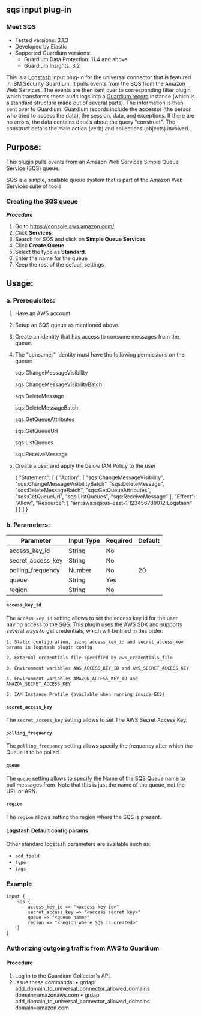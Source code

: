 ## sqs input plug-in
### Meet SQS
* Tested versions: 3.1.3
* Developed by Elastic
* Supported Guardium versions:
    * Guardium Data Protection: 11.4 and above
    * Guardium Insights: 3.2

This is a [Logstash](https://github.com/elastic/logstash) input plug-in for the universal connector that is featured in IBM Security Guardium. It pulls events from the SQS from the Amazon Web Services. The events are then sent over to corresponding filter plugin which transforms these audit logs into a [Guardium record](https://github.com/IBM/universal-connectors/blob/main/common/src/main/java/com/ibm/guardium/universalconnector/commons/structures/Record.java)  instance (which is a standard structure made out of several parts). The information is then sent over to Guardium. Guardium records include the accessor (the person who tried to access the data), the session, data, and exceptions. If there are no errors, the data contains details about the query "construct". The construct details the main action (verb) and collections (objects) involved.


## Purpose:

This plugin pulls events from an Amazon Web Services Simple Queue Service (SQS) queue.

SQS is a simple, scalable queue system that is part of the Amazon Web Services suite of tools.

### Creating the SQS queue
**_Procedure_**
1. Go to https://console.aws.amazon.com/
2. Click **Services**
3. Search for SQS and click on **Simple Queue Services**
4. Click **Create Queue**.
5. Select the type as **Standard**.
6. Enter the name for the queue
7. Keep the rest of the default settings


## Usage:

### a. Prerequisites:

1. Have an AWS account

2. Setup an SQS queue as mentioned above.

3. Create an identity that has access to consume messages from the queue.

4. The "consumer" identity must have the following permissions on the queue:

   sqs:ChangeMessageVisibility

   sqs:ChangeMessageVisibilityBatch

   sqs:DeleteMessage

   sqs:DeleteMessageBatch

   sqs:GetQueueAttributes

   sqs:GetQueueUrl

   sqs:ListQueues

   sqs:ReceiveMessage

5. Create a user and apply the below IAM Policy  to the user

   {
   "Statement": [
   {
   "Action": [
   "sqs:ChangeMessageVisibility",
   "sqs:ChangeMessageVisibilityBatch",
   "sqs:DeleteMessage",
   "sqs:DeleteMessageBatch",
   "sqs:GetQueueAttributes",
   "sqs:GetQueueUrl",
   "sqs:ListQueues",
   "sqs:ReceiveMessage"
   ],
   "Effect": "Allow",
   "Resource": [
   "arn:aws:sqs:us-east-1:123456789012:Logstash"
   ]
   }
   ]
   }

### b. Parameters:

| Parameter | Input Type | Required | Default |
|-----------|------------|----------|---------|
| access_key_id | String  | No |  |
| secret_access_key | String  | No |  |
| polling_frequency | Number | No | 20 |
| queue | String | Yes |  |
| region | String | No |  |



#### `access_key_id`
The `access_key_id` setting allows to set the access key id for the user having access to the SQS. This plugin uses the AWS SDK and supports several ways to get credentials, which will be tried in this order:

	1. Static configuration, using access_key_id and secret_access_key params in logstash plugin config
	
	2. External credentials file specified by aws_credentials_file

	3. Environment variables AWS_ACCESS_KEY_ID and AWS_SECRET_ACCESS_KEY
	
	4. Environment variables AMAZON_ACCESS_KEY_ID and AMAZON_SECRET_ACCESS_KEY

	5. IAM Instance Profile (available when running inside EC2)

#### `secret_access_key`
The `secret_access_key` setting allows to set The AWS Secret Access Key.

#### `polling_frequency`
The `polling_frequency` setting allows specify the frequency after which the Queue is to be polled

#### `queue`
The `queue` setting allows to specify the Name of the SQS Queue name to pull messages from. Note that this is just the name of the queue, not the URL or ARN.

#### `region`
The `region` allows setting the region where the SQS is present.


#### Logstash Default config params
Other standard logstash parameters are available such as:
* `add_field`
* `type`
* `tags`

### Example

	input {
		sqs {
			access_key_id => "<access key id>"
			secret_access_key => "<access secret key>"
			queue => "<queue name>"
			region => "<region where SQS is created>"
		}
	}

### Authorizing outgoing traffic from AWS to Guardium

#### Procedure
1. Log in to the Guardium Collector's API.
2. Issue these commands:
   • grdapi add_domain_to_universal_connector_allowed_domains domain=amazonaws.com
   • grdapi add_domain_to_universal_connector_allowed_domains domain=amazon.com